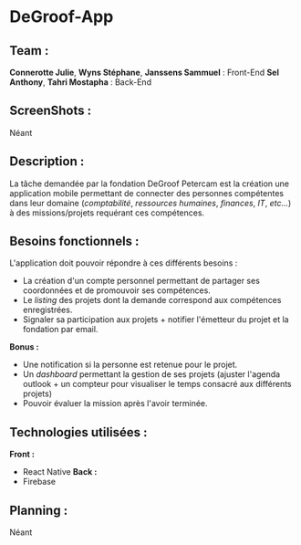 # DeGroof-App 
[//]: # (Trouver un nom plus approprié)


## Team : 
**Connerotte Julie**, **Wyns Stéphane**, **Janssens Sammuel** : Front-End
**Sel Anthony**, **Tahri Mostapha** : Back-End

## ScreenShots :
Néant

## Description : 
La tâche demandée par la fondation DeGroof Petercam est la création une application mobile permettant de connecter des personnes compétentes dans leur domaine (*comptabilité*, *ressources humaines*, *finances*, *IT*, *etc...*) à des missions/projets requérant ces compétences.

## Besoins fonctionnels : 
L'application doit pouvoir répondre à ces différents besoins :
* La création d'un compte personnel permettant de partager ses coordonnées et de promouvoir ses compétences.
* Le *listing* des projets dont la demande correspond aux compétences enregistrées.
* Signaler sa participation aux projets + notifier l'émetteur du projet et la fondation par email.

**Bonus :**
* Une notification si la personne est retenue pour le projet.
* Un *dashboard* permettant la gestion de ses projets (ajuster l'agenda outlook + un compteur pour visualiser le temps                              consacré aux différents projets)
* Pouvoir évaluer la mission après l'avoir terminée.

## Technologies utilisées : 
**Front :**
   * React Native
**Back :**
   * Firebase

## Planning : 
Néant
